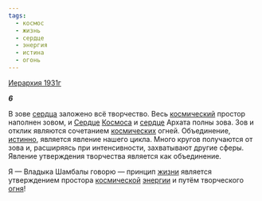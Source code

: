 ```yaml
---
tags:
  - космос
  - жизнь
  - сердце
  - энергия
  - истина
  - огонь
---
```

[Иерархия 1931г](https://127.0.0.1:4002/agni/1931)

___6___

В зове [сердца](../../../tags/#[сердце](../../../tags/#сердце)) заложено всё творчество. Весь [космический](../../../tags/#космос) простор наполнен зовом, и [Сердце](../../../tags/#[сердце](../../../tags/#сердце)) [Космоса](../../../tags/#космос) и [сердце](../../../tags/#сердце) Архата полны зова. Зов и отклик являются сочетанием [космических](../../../tags/#космос) огней. Объединение, [истинно](../../../tags/#истина), является явление нашего цикла. Много кругов получаются от зова и, расширяясь при интенсивности, захватывают другие сферы. Явление утверждения творчества является как объединение.   

Я — Владыка Шамбалы говорю — принцип [жизни](../../../tags/#жизнь) является утверждением простора [космической](../../../tags/#космос) [энергии](../../../tags/#энергия) и путём творческого [огня](../../../tags/#огонь)!   

